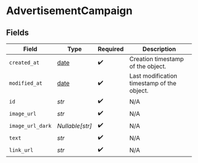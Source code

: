 # AdvertisementCampaign


## Fields

| Field                                                                | Type                                                                 | Required                                                             | Description                                                          |
| -------------------------------------------------------------------- | -------------------------------------------------------------------- | -------------------------------------------------------------------- | -------------------------------------------------------------------- |
| `created_at`                                                         | [date](https://docs.python.org/3/library/datetime.html#date-objects) | :heavy_check_mark:                                                   | Creation timestamp of the object.                                    |
| `modified_at`                                                        | [date](https://docs.python.org/3/library/datetime.html#date-objects) | :heavy_check_mark:                                                   | Last modification timestamp of the object.                           |
| `id`                                                                 | *str*                                                                | :heavy_check_mark:                                                   | N/A                                                                  |
| `image_url`                                                          | *str*                                                                | :heavy_check_mark:                                                   | N/A                                                                  |
| `image_url_dark`                                                     | *Nullable[str]*                                                      | :heavy_check_mark:                                                   | N/A                                                                  |
| `text`                                                               | *str*                                                                | :heavy_check_mark:                                                   | N/A                                                                  |
| `link_url`                                                           | *str*                                                                | :heavy_check_mark:                                                   | N/A                                                                  |